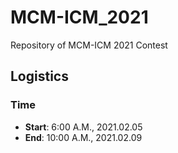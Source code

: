 # MCM-ICM_2021
Repository of MCM-ICM 2021 Contest

## Logistics
### Time
- **Start**: 6:00 A.M., 2021.02.05
- **End**: 10:00 A.M., 2021.02.09
